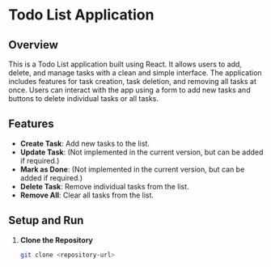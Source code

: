 # Todo List Application

## Overview
This is a Todo List application built using React. It allows users to add, delete, and manage tasks with a clean and simple interface. The application includes features for task creation, task deletion, and removing all tasks at once. Users can interact with the app using a form to add new tasks and buttons to delete individual tasks or all tasks.

## Features
- **Create Task**: Add new tasks to the list.
- **Update Task**: (Not implemented in the current version, but can be added if required.)
- **Mark as Done**: (Not implemented in the current version, but can be added if required.)
- **Delete Task**: Remove individual tasks from the list.
- **Remove All**: Clear all tasks from the list.

## Setup and Run

1. **Clone the Repository**
   ```bash
   git clone <repository-url>
